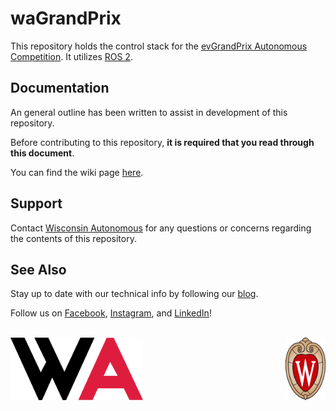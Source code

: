 # waGrandPrix

This repository holds the control stack for the [evGrandPrix Autonomous Competition](https://evgrandprix.org/autonomous/). It utilizes [ROS 2](https://docs.ros.org/en/foxy/index.html).

## Documentation

An general outline has been written to assist in development of this repository. 

Before contributing to this repository, **it is required that you read through this document**.

You can find the wiki page [here](https://wisconsinautonomous.github.io/posts/ros-overview/).

## Support

Contact [Wisconsin Autonomous](mailto:wisconsinautonomous@studentorg.wisc.edu) for any questions or concerns regarding the contents of this repository.

## See Also

Stay up to date with our technical info by following our [blog](https://wa.wisc.edu/blog).

Follow us on [Facebook](https://www.facebook.com/wisconsinautonomous/), [Instagram](https://www.instagram.com/wisconsinautonomous/), and [LinkedIn](https://www.linkedin.com/company/wisconsin-autonomous/about/)!

<br>

<div>
	<img src="https://github.com/WisconsinAutonomous/wa-resources/blob/master/Images/WA.png?raw=true" alt="Wisconsin Autonomous Logo" class="readme-img" height="100px">  
	<img src="https://github.com/WisconsinAutonomous/wa-resources/blob/master/Images/UWCrest.png?raw=true" alt="University of Wisconsin - Madison Crest" class="readme-img" height="100px" align="right">
</div>
